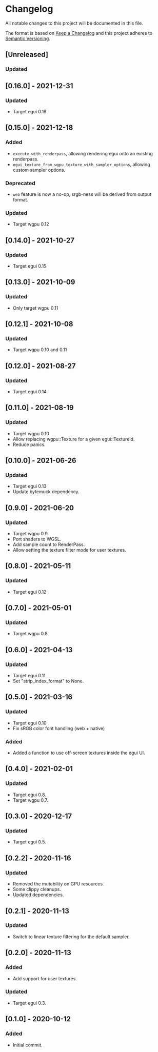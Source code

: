 # Changelog
All notable changes to this project will be documented in this file.

The format is based on [Keep a Changelog](http://keepachangelog.com/en/1.0.0/)
and this project adheres to [Semantic Versioning](https://semver.org/spec/v2.0.0.html).

## [Unreleased]
### Updated

## [0.16.0] - 2021-12-31
### Updated
- Target egui 0.16

## [0.15.0] - 2021-12-18
### Added
- `execute_with_renderpass`, allowing rendering egui onto an existing renderpass.
- `egui_texture_from_wgpu_texture_with_sampler_options`, allowing custom sampler options.

### Deprecated
- `web` feature is now a no-op, srgb-ness will be derived from output format.

### Updated
- Target wgpu 0.12

## [0.14.0] - 2021-10-27
### Updated
- Target egui 0.15

## [0.13.0] - 2021-10-09
### Updated
- Only target wgpu 0.11

## [0.12.1] - 2021-10-08
### Updated
- Target wgpu 0.10 and 0.11

## [0.12.0] - 2021-08-27
### Updated
- Target egui 0.14

## [0.11.0] - 2021-08-19
### Updated
- Target wgpu 0.10
- Allow replacing wgpu::Texture for a given egui::TextureId.
- Reduce panics.

## [0.10.0] - 2021-06-26
### Updated
- Target egui 0.13
- Update bytemuck dependency.

## [0.9.0] - 2021-06-20
### Updated
- Target wgpu 0.9
- Port shaders to WGSL.
- Add sample count to RenderPass.
- Allow setting the texture filter mode for user textures.

## [0.8.0] - 2021-05-11
### Updated
- Target egui 0.12

## [0.7.0] - 2021-05-01
### Updated
- Target wgpu 0.8

## [0.6.0] - 2021-04-13
### Updated
- Target egui 0.11
- Set "strip_index_format" to None.

## [0.5.0] - 2021-03-16
### Updated
- Target egui 0.10
- Fix sRGB color font handling (web + native)

### Added
- Added a function to use off-screen textures inside the egui UI.

## [0.4.0] - 2021-02-01
### Updated
- Target egui 0.8.
- Target wgpu 0.7.

## [0.3.0] - 2020-12-17
### Updated
- Target egui 0.5.

## [0.2.2] - 2020-11-16
### Updated
- Removed the mutability on GPU resources.
- Some clippy cleanups.
- Updated dependencies.

## [0.2.1] - 2020-11-13
### Updated
- Switch to linear texture filtering for the default sampler.

## [0.2.0] - 2020-11-13
### Added
- Add support for user textures.
### Updated
- Target egui 0.3.

## [0.1.0] - 2020-10-12
### Added
- Initial commit.
